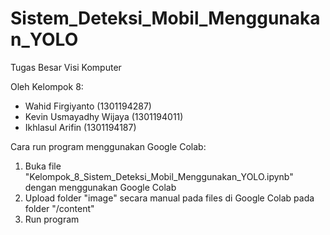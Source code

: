 # Sistem_Deteksi_Mobil_Menggunakan_YOLO
Tugas Besar Visi Komputer 

Oleh Kelompok 8:
- Wahid Firgiyanto (1301194287)
- Kevin Usmayadhy Wijaya (1301194011)
- Ikhlasul Arifin (1301194187)

Cara run program menggunakan Google Colab:
1. Buka file "Kelompok_8_Sistem_Deteksi_Mobil_Menggunakan_YOLO.ipynb" dengan menggunakan Google Colab
2. Upload folder "image" secara manual pada files di Google Colab pada folder "/content"
3. Run program
